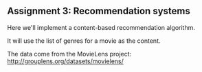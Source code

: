 ## Assignment 3:  Recommendation systems

Here we'll implement a content-based recommendation algorithm.

It will use the list of genres for a movie as the content.

The data come from the MovieLens project: http://grouplens.org/datasets/movielens/
